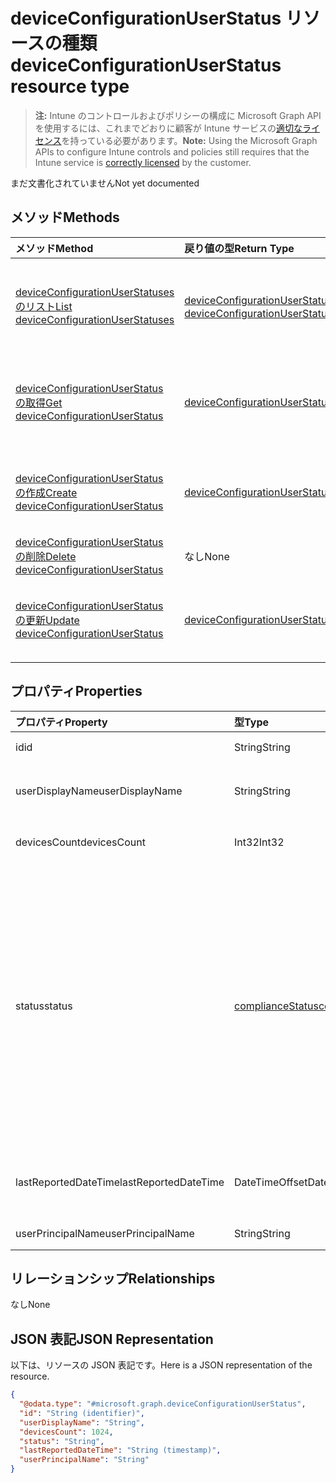 # <a name="deviceconfigurationuserstatus-resource-type"></a><span data-ttu-id="939c0-101">deviceConfigurationUserStatus リソースの種類</span><span class="sxs-lookup"><span data-stu-id="939c0-101">deviceConfigurationUserStatus resource type</span></span>

> <span data-ttu-id="939c0-102">**注:** Intune のコントロールおよびポリシーの構成に Microsoft Graph API を使用するには、これまでどおりに顧客が Intune サービスの[適切なライセンス](https://go.microsoft.com/fwlink/?linkid=839381)を持っている必要があります。</span><span class="sxs-lookup"><span data-stu-id="939c0-102">**Note:** Using the Microsoft Graph APIs to configure Intune controls and policies still requires that the Intune service is [correctly licensed](https://go.microsoft.com/fwlink/?linkid=839381) by the customer.</span></span>

<span data-ttu-id="939c0-103">まだ文書化されていません</span><span class="sxs-lookup"><span data-stu-id="939c0-103">Not yet documented</span></span>
## <a name="methods"></a><span data-ttu-id="939c0-104">メソッド</span><span class="sxs-lookup"><span data-stu-id="939c0-104">Methods</span></span>
|<span data-ttu-id="939c0-105">メソッド</span><span class="sxs-lookup"><span data-stu-id="939c0-105">Method</span></span>|<span data-ttu-id="939c0-106">戻り値の型</span><span class="sxs-lookup"><span data-stu-id="939c0-106">Return Type</span></span>|<span data-ttu-id="939c0-107">説明</span><span class="sxs-lookup"><span data-stu-id="939c0-107">Description</span></span>|
|:---|:---|:---|
|[<span data-ttu-id="939c0-108">deviceConfigurationUserStatuses のリスト</span><span class="sxs-lookup"><span data-stu-id="939c0-108">List deviceConfigurationUserStatuses</span></span>](../api/intune_deviceconfig_deviceconfigurationuserstatus_list.md)|<span data-ttu-id="939c0-109">[deviceConfigurationUserStatus](../resources/intune_deviceconfig_deviceconfigurationuserstatus.md) コレクション</span><span class="sxs-lookup"><span data-stu-id="939c0-109">[deviceConfigurationUserStatus](../resources/intune_deviceconfig_deviceconfigurationuserstatus.md) collection</span></span>|<span data-ttu-id="939c0-110">[deviceConfigurationUserStatus](../resources/intune_deviceconfig_deviceconfigurationuserstatus.md) オブジェクトのプロパティとリレーションシップをリストします。</span><span class="sxs-lookup"><span data-stu-id="939c0-110">List properties and relationships of the [deviceConfigurationUserStatus](../resources/intune_deviceconfig_deviceconfigurationuserstatus.md) objects.</span></span>|
|[<span data-ttu-id="939c0-111">deviceConfigurationUserStatus の取得</span><span class="sxs-lookup"><span data-stu-id="939c0-111">Get deviceConfigurationUserStatus</span></span>](../api/intune_deviceconfig_deviceconfigurationuserstatus_get.md)|[<span data-ttu-id="939c0-112">deviceConfigurationUserStatus</span><span class="sxs-lookup"><span data-stu-id="939c0-112">deviceConfigurationUserStatus</span></span>](../resources/intune_deviceconfig_deviceconfigurationuserstatus.md)|<span data-ttu-id="939c0-113">[deviceConfigurationUserStatus](../resources/intune_deviceconfig_deviceconfigurationuserstatus.md) オブジェクトのプロパティとリレーションシップを読み取ります。</span><span class="sxs-lookup"><span data-stu-id="939c0-113">Read properties and relationships of the [deviceConfigurationUserStatus](../resources/intune_deviceconfig_deviceconfigurationuserstatus.md) object.</span></span>|
|[<span data-ttu-id="939c0-114">deviceConfigurationUserStatus の作成</span><span class="sxs-lookup"><span data-stu-id="939c0-114">Create deviceConfigurationUserStatus</span></span>](../api/intune_deviceconfig_deviceconfigurationuserstatus_create.md)|[<span data-ttu-id="939c0-115">deviceConfigurationUserStatus</span><span class="sxs-lookup"><span data-stu-id="939c0-115">deviceConfigurationUserStatus</span></span>](../resources/intune_deviceconfig_deviceconfigurationuserstatus.md)|<span data-ttu-id="939c0-116">新しい [deviceConfigurationUserStatus](../resources/intune_deviceconfig_deviceconfigurationuserstatus.md) オブジェクトを作成します。</span><span class="sxs-lookup"><span data-stu-id="939c0-116">Create a new [deviceConfigurationUserStatus](../resources/intune_deviceconfig_deviceconfigurationuserstatus.md) object.</span></span>|
|[<span data-ttu-id="939c0-117">deviceConfigurationUserStatus の削除</span><span class="sxs-lookup"><span data-stu-id="939c0-117">Delete deviceConfigurationUserStatus</span></span>](../api/intune_deviceconfig_deviceconfigurationuserstatus_delete.md)|<span data-ttu-id="939c0-118">なし</span><span class="sxs-lookup"><span data-stu-id="939c0-118">None</span></span>|<span data-ttu-id="939c0-119">[deviceConfigurationUserStatus](../resources/intune_deviceconfig_deviceconfigurationuserstatus.md) を削除します。</span><span class="sxs-lookup"><span data-stu-id="939c0-119">Deletes a [deviceConfigurationUserStatus](../resources/intune_deviceconfig_deviceconfigurationuserstatus.md).</span></span>|
|[<span data-ttu-id="939c0-120">deviceConfigurationUserStatus の更新</span><span class="sxs-lookup"><span data-stu-id="939c0-120">Update deviceConfigurationUserStatus</span></span>](../api/intune_deviceconfig_deviceconfigurationuserstatus_update.md)|[<span data-ttu-id="939c0-121">deviceConfigurationUserStatus</span><span class="sxs-lookup"><span data-stu-id="939c0-121">deviceConfigurationUserStatus</span></span>](../resources/intune_deviceconfig_deviceconfigurationuserstatus.md)|<span data-ttu-id="939c0-122">[deviceConfigurationUserStatus](../resources/intune_deviceconfig_deviceconfigurationuserstatus.md) オブジェクトのプロパティを更新します。</span><span class="sxs-lookup"><span data-stu-id="939c0-122">Update the properties of a [deviceConfigurationUserStatus](../resources/intune_deviceconfig_deviceconfigurationuserstatus.md) object.</span></span>|

## <a name="properties"></a><span data-ttu-id="939c0-123">プロパティ</span><span class="sxs-lookup"><span data-stu-id="939c0-123">Properties</span></span>
|<span data-ttu-id="939c0-124">プロパティ</span><span class="sxs-lookup"><span data-stu-id="939c0-124">Property</span></span>|<span data-ttu-id="939c0-125">型</span><span class="sxs-lookup"><span data-stu-id="939c0-125">Type</span></span>|<span data-ttu-id="939c0-126">説明</span><span class="sxs-lookup"><span data-stu-id="939c0-126">Description</span></span>|
|:---|:---|:---|
|<span data-ttu-id="939c0-127">id</span><span class="sxs-lookup"><span data-stu-id="939c0-127">id</span></span>|<span data-ttu-id="939c0-128">String</span><span class="sxs-lookup"><span data-stu-id="939c0-128">String</span></span>|<span data-ttu-id="939c0-129">エンティティのキー。</span><span class="sxs-lookup"><span data-stu-id="939c0-129">Key of the entity.</span></span>|
|<span data-ttu-id="939c0-130">userDisplayName</span><span class="sxs-lookup"><span data-stu-id="939c0-130">userDisplayName</span></span>|<span data-ttu-id="939c0-131">String</span><span class="sxs-lookup"><span data-stu-id="939c0-131">String</span></span>|<span data-ttu-id="939c0-132">DevicePolicyStatus のユーザー名です。</span><span class="sxs-lookup"><span data-stu-id="939c0-132">User name of the DevicePolicyStatus.</span></span>|
|<span data-ttu-id="939c0-133">devicesCount</span><span class="sxs-lookup"><span data-stu-id="939c0-133">devicesCount</span></span>|<span data-ttu-id="939c0-134">Int32</span><span class="sxs-lookup"><span data-stu-id="939c0-134">Int32</span></span>|<span data-ttu-id="939c0-135">そのユーザーのデバイスの数です。</span><span class="sxs-lookup"><span data-stu-id="939c0-135">Devices count for that user.</span></span>|
|<span data-ttu-id="939c0-136">status</span><span class="sxs-lookup"><span data-stu-id="939c0-136">status</span></span>|[<span data-ttu-id="939c0-137">complianceStatus</span><span class="sxs-lookup"><span data-stu-id="939c0-137">complianceStatus</span></span>](../resources/intune_shared_compliancestatus.md)|<span data-ttu-id="939c0-138">ポリシー レポートのコンプライアンスの状態。</span><span class="sxs-lookup"><span data-stu-id="939c0-138">Compliance status of the policy report.</span></span> <span data-ttu-id="939c0-139">可能な値は、`unknown`、`notApplicable`、`compliant`、`remediated`、`nonCompliant`、`error`、`conflict`、`notAssigned` です。</span><span class="sxs-lookup"><span data-stu-id="939c0-139">Possible values are: `unknown`, `notApplicable`, `compliant`, `remediated`, `nonCompliant`, `error`, `conflict`, `notAssigned`.</span></span>|
|<span data-ttu-id="939c0-140">lastReportedDateTime</span><span class="sxs-lookup"><span data-stu-id="939c0-140">lastReportedDateTime</span></span>|<span data-ttu-id="939c0-141">DateTimeOffset</span><span class="sxs-lookup"><span data-stu-id="939c0-141">DateTimeOffset</span></span>|<span data-ttu-id="939c0-142">ポリシー レポートの最終変更日時です。</span><span class="sxs-lookup"><span data-stu-id="939c0-142">Last modified date time of the policy report.</span></span>|
|<span data-ttu-id="939c0-143">userPrincipalName</span><span class="sxs-lookup"><span data-stu-id="939c0-143">userPrincipalName</span></span>|<span data-ttu-id="939c0-144">String</span><span class="sxs-lookup"><span data-stu-id="939c0-144">String</span></span>|<span data-ttu-id="939c0-145">UserPrincipalName。</span><span class="sxs-lookup"><span data-stu-id="939c0-145">UserPrincipalName.</span></span>|

## <a name="relationships"></a><span data-ttu-id="939c0-146">リレーションシップ</span><span class="sxs-lookup"><span data-stu-id="939c0-146">Relationships</span></span>
<span data-ttu-id="939c0-147">なし</span><span class="sxs-lookup"><span data-stu-id="939c0-147">None</span></span>
## <a name="json-representation"></a><span data-ttu-id="939c0-148">JSON 表記</span><span class="sxs-lookup"><span data-stu-id="939c0-148">JSON Representation</span></span>
<span data-ttu-id="939c0-149">以下は、リソースの JSON 表記です。</span><span class="sxs-lookup"><span data-stu-id="939c0-149">Here is a JSON representation of the resource.</span></span>
<!-- {
  "blockType": "resource",
  "keyProperty": "id",
  "@odata.type": "microsoft.graph.deviceConfigurationUserStatus"
}
-->
``` json
{
  "@odata.type": "#microsoft.graph.deviceConfigurationUserStatus",
  "id": "String (identifier)",
  "userDisplayName": "String",
  "devicesCount": 1024,
  "status": "String",
  "lastReportedDateTime": "String (timestamp)",
  "userPrincipalName": "String"
}
```



